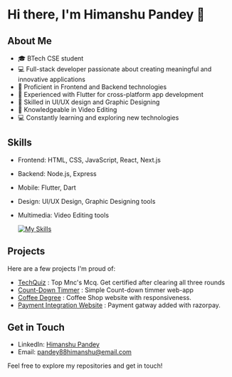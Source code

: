 # Hi there, I'm Himanshu Pandey 👋

## About Me
- 🎓 BTech CSE student
- 💻 Full-stack developer passionate about creating meaningful and innovative applications
- 🚀 Proficient in Frontend and Backend technologies
- 📱 Experienced with Flutter for cross-platform app development
- 🎨 Skilled in UI/UX design and Graphic Designing
- 🎥 Knowledgeable in Video Editing
- 💻 Constantly learning and exploring new technologies

## Skills
- Frontend: HTML, CSS, JavaScript, React, Next.js
- Backend: Node.js, Express
- Mobile: Flutter, Dart
- Design: UI/UX Design, Graphic Designing tools
- Multimedia: Video Editing tools
 
  [![My Skills](https://skillicons.dev/icons?i=js,html,css,react,mongodb,nodejs,expressjs,git,flutter,c,cpp,python,nextjs,pr,ae,ps,xd,figma,au,ai,tailwind)](https://skillicons.dev)

## Projects
Here are a few projects I'm proud of:
- [TechQuiz](https://pandey88himanshu.github.io/techquiz/) : Top Mnc's Mcq. Get certified after clearing all three rounds
- [Count-Down Timmer](https://pandey88himanshu.github.io/countdown/) : Simple Count-down timmer web-app
- [Coffee Degree](https://pandey88himanshu.github.io/coffeedegree/) : Coffee Shop website with responsiveness.
- [Payment Integration Website](https://pandey88himanshu.github.io/Payment-Integration-Website/) : Payment gatway added with razorpay.

## Get in Touch
- LinkedIn: [Himanshu Pandey](https://www.linkedin.com/in/himanshu-pandey-b5069a24a/)
- Email: pandey88himanshu@email.com


Feel free to explore my repositories and get in touch!
